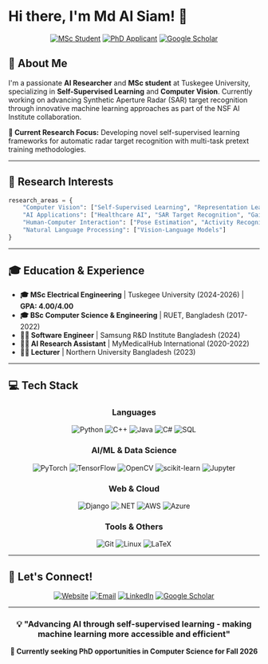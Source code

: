  

# Hi there, I'm Md Al Siam! 👋

<div align="center">
  
[![MSc Student](https://img.shields.io/badge/MSc-Electrical%20Engineering-blue?style=for-the-badge&logo=graduation-cap)](https://www.tuskegee.edu/)
[![PhD Applicant](https://img.shields.io/badge/PhD%20Applicant-Fall%202026-green?style=for-the-badge&logo=academic-cap)](https://mdalsiam.github.io)
[![Google Scholar](https://img.shields.io/badge/Google%20Scholar-4285F4?style=for-the-badge&logo=google-scholar&logoColor=white)](https://scholar.google.com/citations?user=7MEjJ1IAAAAJ)

</div>

## 🔬 About Me

I'm a passionate **AI Researcher** and **MSc student** at Tuskegee University, specializing in **Self-Supervised Learning** and **Computer Vision**. Currently working on advancing Synthetic Aperture Radar (SAR) target recognition through innovative machine learning approaches as part of the NSF AI Institute collaboration.

**🎯 Current Research Focus:** Developing novel self-supervised learning frameworks for automatic radar target recognition with multi-task pretext training methodologies.

---

## 🚀 Research Interests

```python
research_areas = {
    "Computer Vision": ["Self-Supervised Learning", "Representation Learning"],
    "AI Applications": ["Healthcare AI", "SAR Target Recognition", "Gait Analysis"],
    "Human-Computer Interaction": ["Pose Estimation", "Activity Recognition"],
    "Natural Language Processing": ["Vision-Language Models"]
}
```

---

## 🎓 Education & Experience

- **🎓 MSc Electrical Engineering** | Tuskegee University (2024-2026) | **GPA: 4.00/4.00**
- **🎓 BSc Computer Science & Engineering** | RUET, Bangladesh (2017-2022)
- **👨‍💼 Software Engineer** | Samsung R&D Institute Bangladesh (2024)
- **👨‍🔬 AI Research Assistant** | MyMedicalHub International (2020-2022)
- **👨‍🏫 Lecturer** | Northern University Bangladesh (2023)

---

## 💻 Tech Stack

<div align="center">

### Languages
![Python](https://img.shields.io/badge/Python-3776AB?style=for-the-badge&logo=python&logoColor=white)
![C++](https://img.shields.io/badge/C++-00599C?style=for-the-badge&logo=cplusplus&logoColor=white)
![Java](https://img.shields.io/badge/Java-ED8B00?style=for-the-badge&logo=java&logoColor=white)
![C#](https://img.shields.io/badge/C%23-239120?style=for-the-badge&logo=csharp&logoColor=white)
![SQL](https://img.shields.io/badge/SQL-4479A1?style=for-the-badge&logo=mysql&logoColor=white)

### AI/ML & Data Science
![PyTorch](https://img.shields.io/badge/PyTorch-EE4C2C?style=for-the-badge&logo=pytorch&logoColor=white)
![TensorFlow](https://img.shields.io/badge/TensorFlow-FF6F00?style=for-the-badge&logo=tensorflow&logoColor=white)
![OpenCV](https://img.shields.io/badge/OpenCV-27338e?style=for-the-badge&logo=OpenCV&logoColor=white)
![scikit-learn](https://img.shields.io/badge/scikit--learn-F7931E?style=for-the-badge&logo=scikit-learn&logoColor=white)
![Jupyter](https://img.shields.io/badge/Jupyter-F37626?style=for-the-badge&logo=jupyter&logoColor=white)

### Web & Cloud
![Django](https://img.shields.io/badge/Django-092E20?style=for-the-badge&logo=django&logoColor=white)
![.NET](https://img.shields.io/badge/.NET-512BD4?style=for-the-badge&logo=dotnet&logoColor=white)
![AWS](https://img.shields.io/badge/AWS-232F3E?style=for-the-badge&logo=amazon-aws&logoColor=white)
![Azure](https://img.shields.io/badge/Azure-0078D4?style=for-the-badge&logo=microsoft-azure&logoColor=white)

### Tools & Others
![Git](https://img.shields.io/badge/Git-F05032?style=for-the-badge&logo=git&logoColor=white)
![Linux](https://img.shields.io/badge/Linux-FCC624?style=for-the-badge&logo=linux&logoColor=black)
![LaTeX](https://img.shields.io/badge/LaTeX-008080?style=for-the-badge&logo=latex&logoColor=white)

</div>

---

## 🤝 Let's Connect!

<div align="center">

[![Website](https://img.shields.io/badge/Website-mdalsiam.github.io-blue?style=for-the-badge&logo=globe)](https://mdalsiam.github.io)
[![Email](https://img.shields.io/badge/Email-msiam0229@tuskegee.edu-red?style=for-the-badge&logo=gmail)](mailto:msiam0229@tuskegee.edu)
[![LinkedIn](https://img.shields.io/badge/LinkedIn-mdalsiam-blue?style=for-the-badge&logo=linkedin)](https://linkedin.com/in/mdalsiam)
[![Google Scholar](https://img.shields.io/badge/Google%20Scholar-7MEjJ1IAAAAJ-blue?style=for-the-badge&logo=google-scholar)](https://scholar.google.com/citations?user=7MEjJ1IAAAAJ)

</div>

---

<div align="center">

### 💡 "Advancing AI through self-supervised learning - making machine learning more accessible and efficient"

**🔭 Currently seeking PhD opportunities in Computer Science for Fall 2026**

</div>
